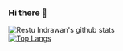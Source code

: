 ### Hi there 👋

![Restu Indrawan's github stats](https://github-readme-stats.vercel.app/api?username=restuindrawan&theme=onedark)\
[![Top Langs](https://github-readme-stats.vercel.app/api/top-langs/?username=restuindrawan&layout=compact&theme=onedark)](https://github.com/anuraghazra/github-readme-stats)

<!--
**restuindrawan/restuindrawan** is a ✨ _special_ ✨ repository because its `README.md` (this file) appears on your GitHub profile.

Here are some ideas to get you started:

- 🔭 I’m currently working on ...
- 🌱 I’m currently learning ...
- 👯 I’m looking to collaborate on ...
- 🤔 I’m looking for help with ...
- 💬 Ask me about ...
- 📫 How to reach me: ...
- 😄 Pronouns: ...
- ⚡ Fun fact: ...
-->
